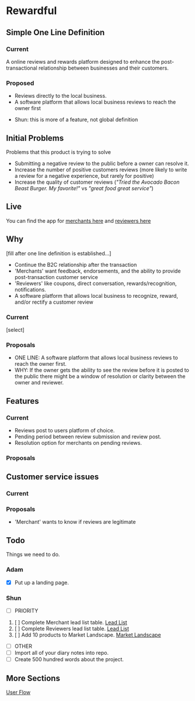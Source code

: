 # Rewardful
## Simple One Line Definition
### Current
A online reviews and rewards platform designed to enhance the post-transactional relationship between businesses and their customers.
### Proposed
- Reviews directly to the local business.
- A software platform that allows local business reviews to reach the owner first
 * Shun: this is more of a feature, not global definition

## Initial Problems
Problems that this product is trying to solve
- Submitting a negative review to the public before a owner can resolve it.
- Increase the number of positive customers reviews (more likely to write a review for a negative experience, but rarely for positive)
- Increase the quality of customer reviews (*"Tried the Avocado Bacon Beast Burger. My favorite!"* vs *"great food great service"*)

## Live
You can find the app for [merchants here](http://biz-rewardful.jastcode.com) and [reviewers here](http://rewardful.jastcode.com)

## Why
[fill after one line definition is established...]
- Continue the B2C relationship after the transaction
- 'Merchants' want feedback, endorsements, and the ability to provide post-transaction customer service
- 'Reviewers' like coupons, direct conversation, rewards/recognition, notifications.
- A software platform that allows local business to recognize, reward, and/or rectify a customer review


### Current
[select]
### Proposals
- ONE LINE: A software platform that allows local business reviews to reach the owner first.
 - WHY: If the owner gets the ability to see the review before it is posted to the public there might be a window of resolution or clarity between the owner and reviewer.  

## Features

### Current
- Reviews post to users platform of choice.
- Pending period between review submission and review post.
- Resolution option for merchants on pending reviews.

### Proposals


## Customer service issues

### Current

### Proposals
- 'Merchant' wants to know if reviews are legitimate

## Todo
Things we need to do.

### Adam
- [x] Put up a landing page.

### Shun
- [ ] PRIORITY
 1. [ ] Complete Merchant lead list table.
  [Lead List](biz/sales/our-first-merchants/lead-list.md)
 2. [ ] Complete Reviewers lead list table.
  [Lead List](biz/sales/our-first-reviewers/lead-list.md)
 3. [ ] Add 10 products to Market Landscape.
 [Market Landscape](biz/market-landscape/general.md)
- [ ] OTHER
 - [ ] Import all of your diary notes into repo.
 - [ ] Create 500 hundred words about the project.
 
## More Sections
[User Flow](user-flow.md)
